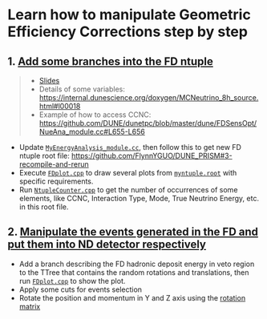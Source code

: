 # Learn how to manipulate Geometric Efficiency Corrections step by step
## 1. [Add some branches into the FD ntuple](https://github.com/FlynnYGUO/myntuples/blob/main/myntuples/MyEnergyAnalysis/MyEnergyAnalysis_module.cc)
> - [Slides](https://github.com/FlynnYGUO/DUNE_PRISM/blob/main/Steps/Step1/211201_FDNtuple.key)
> - Details of some variables: https://internal.dunescience.org/doxygen/MCNeutrino_8h_source.html#l00018
> - Example of how to access CCNC: https://github.com/DUNE/dunetpc/blob/master/dune/FDSensOpt/NueAna_module.cc#L655-L656  
- Update [```MyEnergyAnalysis_module.cc```](https://github.com/FlynnYGUO/myntuples/blob/main/myntuples/MyEnergyAnalysis/MyEnergyAnalysis_module.cc#L260-L266), then follow this to get new FD ntuple root file: https://github.com/FlynnYGUO/DUNE_PRISM#3-recompile-and-rerun   
- Execute [```FDplot.cpp```](https://github.com/FlynnYGUO/DUNE_PRISM/blob/main/Steps/Step1/FDplot.cpp) to draw several plots from [```myntuple.root```](https://github.com/FlynnYGUO/DUNE_PRISM/blob/main/Steps/Step1/myntuple.root) with specific requirements.
- Run [```NtupleCounter.cpp```](https://github.com/FlynnYGUO/DUNE_PRISM/blob/main/Steps/Step1/NtupleCounter.cpp) to get the number of occurrences of some elements, like CCNC, Interaction Type, Mode, True Neutrino Energy, etc. in this root file.

## 2. [Manipulate the events generated in the FD and put them into ND detector respectively](https://github.com/FlynnYGUO/DUNE_ND_GeoEff/blob/FD_Wei/app/runGeoEffFDEvtSim.cpp)
- Add a branch describing the FD hadronic deposit energy in veto region to the TTree that contains the random rotations and translations, then run [```FDplot.cpp```](https://github.com/FlynnYGUO/DUNE_PRISM/blob/main/Steps/Step1/FDplot.cpp) to show the plot. 
- Apply some cuts for events selection
- Rotate the position and momentum in Y and Z axis using the [rotation matrix](https://github.com/FlynnYGUO/DUNE_ND_GeoEff/blob/FD_Wei/app/runGeoEffFDEvtSim.cpp#L427-L461)
